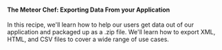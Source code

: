 #### The Meteor Chef: Exporting Data From your Application

In this recipe, we'll learn how to help our users get data out of our application and packaged up as a .zip file. We'll learn how to export XML, HTML, and CSV files to cover a wide range of use cases.
